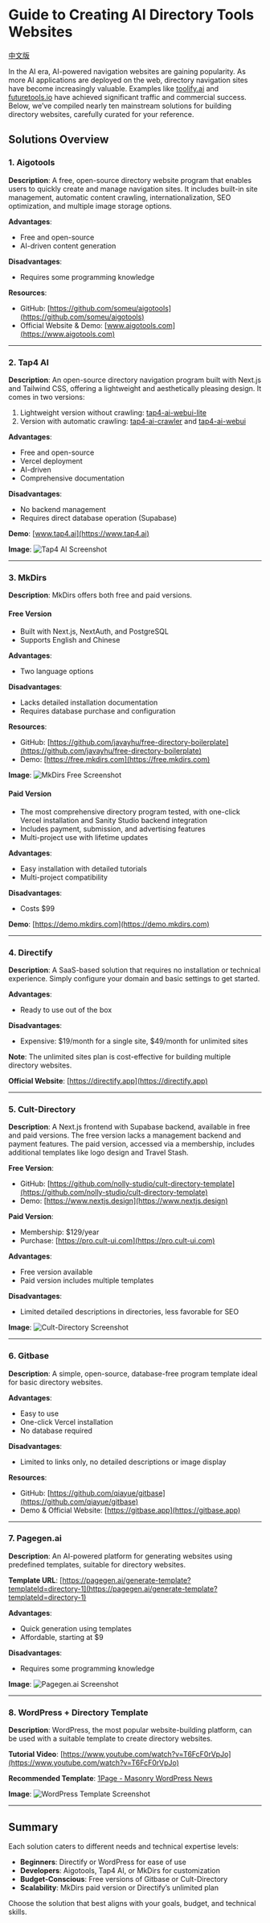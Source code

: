 # Guide to Creating AI Directory Tools Websites

[中文版](./README-zh.md)

In the AI era, AI-powered navigation websites are gaining popularity. As more AI applications are deployed on the web, directory navigation sites have become increasingly valuable. Examples like [toolify.ai](https://toolify.ai) and [futuretools.io](https://futuretools.io) have achieved significant traffic and commercial success. Below, we’ve compiled nearly ten mainstream solutions for building directory websites, carefully curated for your reference.

## Solutions Overview

### 1. Aigotools
**Description**: A free, open-source directory website program that enables users to quickly create and manage navigation sites. It includes built-in site management, automatic content crawling, internationalization, SEO optimization, and multiple image storage options.

**Advantages**:
- Free and open-source
- AI-driven content generation

**Disadvantages**:
- Requires some programming knowledge

**Resources**:
- GitHub: [https://github.com/someu/aigotools](https://github.com/someu/aigotools)
- Official Website & Demo: [www.aigotools.com](https://www.aigotools.com)

---

### 2. Tap4 AI
**Description**: An open-source directory navigation program built with Next.js and Tailwind CSS, offering a lightweight and aesthetically pleasing design. It comes in two versions:
1. Lightweight version without crawling: [tap4-ai-webui-lite](https://github.com/6677-ai/tap4-ai-webui-lite)
2. Version with automatic crawling: [tap4-ai-crawler](https://github.com/6677-ai/tap4-ai-crawler) and [tap4-ai-webui](https://github.com/6677-ai/tap4-ai-webui)

**Advantages**:
- Free and open-source
- Vercel deployment
- AI-driven
- Comprehensive documentation

**Disadvantages**:
- No backend management
- Requires direct database operation (Supabase)

**Demo**: [www.tap4.ai](https://www.tap4.ai)

**Image**:
![Tap4 AI Screenshot](./images/image1.jpg)

---

### 3. MkDirs
**Description**: MkDirs offers both free and paid versions.

#### Free Version
- Built with Next.js, NextAuth, and PostgreSQL
- Supports English and Chinese

**Advantages**:
- Two language options

**Disadvantages**:
- Lacks detailed installation documentation
- Requires database purchase and configuration

**Resources**:
- GitHub: [https://github.com/javayhu/free-directory-boilerplate](https://github.com/javayhu/free-directory-boilerplate)
- Demo: [https://free.mkdirs.com](https://free.mkdirs.com)

**Image**:
![MkDirs Free Screenshot](./images/image2.png)

#### Paid Version
- The most comprehensive directory program tested, with one-click Vercel installation and Sanity Studio backend integration
- Includes payment, submission, and advertising features
- Multi-project use with lifetime updates

**Advantages**:
- Easy installation with detailed tutorials
- Multi-project compatibility

**Disadvantages**:
- Costs $99

**Demo**: [https://demo.mkdirs.com](https://demo.mkdirs.com)

---

### 4. Directify
**Description**: A SaaS-based solution that requires no installation or technical experience. Simply configure your domain and basic settings to get started.

**Advantages**:
- Ready to use out of the box

**Disadvantages**:
- Expensive: $19/month for a single site, $49/month for unlimited sites

**Note**: The unlimited sites plan is cost-effective for building multiple directory websites.

**Official Website**: [https://directify.app](https://directify.app)

---

### 5. Cult-Directory
**Description**: A Next.js frontend with Supabase backend, available in free and paid versions. The free version lacks a management backend and payment features. The paid version, accessed via a membership, includes additional templates like logo design and Travel Stash.

**Free Version**:
- GitHub: [https://github.com/nolly-studio/cult-directory-template](https://github.com/nolly-studio/cult-directory-template)
- Demo: [https://www.nextjs.design](https://www.nextjs.design)

**Paid Version**:
- Membership: $129/year
- Purchase: [https://pro.cult-ui.com](https://pro.cult-ui.com)

**Advantages**:
- Free version available
- Paid version includes multiple templates

**Disadvantages**:
- Limited detailed descriptions in directories, less favorable for SEO

**Image**:
![Cult-Directory Screenshot](./images/image3.png)

---

### 6. Gitbase
**Description**: A simple, open-source, database-free program template ideal for basic directory websites.

**Advantages**:
- Easy to use
- One-click Vercel installation
- No database required

**Disadvantages**:
- Limited to links only, no detailed descriptions or image display

**Resources**:
- GitHub: [https://github.com/qiayue/gitbase](https://github.com/qiayue/gitbase)
- Demo & Official Website: [https://gitbase.app](https://gitbase.app)

---

### 7. Pagegen.ai
**Description**: An AI-powered platform for generating websites using predefined templates, suitable for directory websites.

**Template URL**: [https://pagegen.ai/generate-template?templateId=directory-1](https://pagegen.ai/generate-template?templateId=directory-1)

**Advantages**:
- Quick generation using templates
- Affordable, starting at $9

**Disadvantages**:
- Requires some programming knowledge

**Image**:
![Pagegen.ai Screenshot](./images/image4.png)

---

### 8. WordPress + Directory Template
**Description**: WordPress, the most popular website-building platform, can be used with a suitable template to create directory websites.

**Tutorial Video**: [https://www.youtube.com/watch?v=T6FcF0rVpJo](https://www.youtube.com/watch?v=T6FcF0rVpJo)

**Recommended Template**: [1Page - Masonry WordPress News](https://themeforest.net/item/1page-masonry-wordpress-news-interesting-links/6831624)

**Image**:
![WordPress Template Screenshot](./images/image5.png)

---

## Summary
Each solution caters to different needs and technical expertise levels:
- **Beginners**: Directify or WordPress for ease of use
- **Developers**: Aigotools, Tap4 AI, or MkDirs for customization
- **Budget-Conscious**: Free versions of Gitbase or Cult-Directory
- **Scalability**: MkDirs paid version or Directify’s unlimited plan

Choose the solution that best aligns with your goals, budget, and technical skills.
